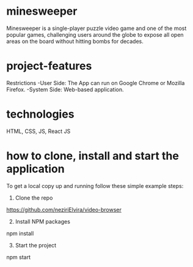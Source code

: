 # minesweeper
Minesweeper is a single-player puzzle video game and one of the most popular games, challenging users around the globe to expose all open areas on the board without hitting bombs for decades.



# project-features

Restrictions
    -User Side: The App can run on Google Chrome or Mozilla Firefox.
    -System Side: Web-based application.


# technologies

HTML, CSS, JS, React JS

# how to clone, install and start the application

To get a local copy up and running follow these simple example steps:

1. Clone the repo

https://github.com/neziriElvira/video-browser

2. Install NPM packages

npm install

3. Start the project

npm start

